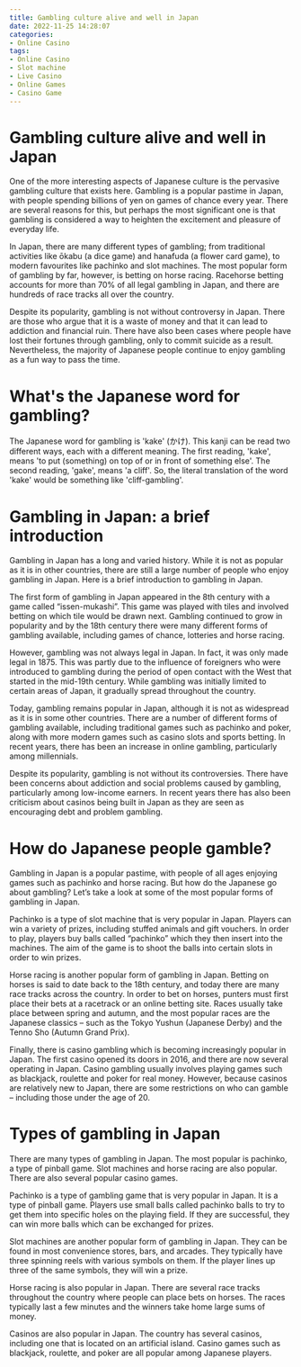 ```yaml
---
title: Gambling culture alive and well in Japan
date: 2022-11-25 14:28:07
categories:
- Online Casino
tags:
- Online Casino
- Slot machine
- Live Casino
- Online Games
- Casino Game
---
```



#  Gambling culture alive and well in Japan

One of the more interesting aspects of Japanese culture is the pervasive gambling culture that exists here. Gambling is a popular pastime in Japan, with people spending billions of yen on games of chance every year. There are several reasons for this, but perhaps the most significant one is that gambling is considered a way to heighten the excitement and pleasure of everyday life.

In Japan, there are many different types of gambling; from traditional activities like ōkabu (a dice game) and hanafuda (a flower card game), to modern favourites like pachinko and slot machines. The most popular form of gambling by far, however, is betting on horse racing. Racehorse betting accounts for more than 70% of all legal gambling in Japan, and there are hundreds of race tracks all over the country.

Despite its popularity, gambling is not without controversy in Japan. There are those who argue that it is a waste of money and that it can lead to addiction and financial ruin. There have also been cases where people have lost their fortunes through gambling, only to commit suicide as a result. Nevertheless, the majority of Japanese people continue to enjoy gambling as a fun way to pass the time.

#  What's the Japanese word for gambling?

The Japanese word for gambling is 'kake' (かけ). This kanji can be read two different ways, each with a different meaning. The first reading, 'kake', means 'to put (something) on top of or in front of something else'. The second reading, 'gake', means 'a cliff'. So, the literal translation of the word 'kake' would be something like 'cliff-gambling'.

#  Gambling in Japan: a brief introduction

Gambling in Japan has a long and varied history. While it is not as popular as it is in other countries, there are still a large number of people who enjoy gambling in Japan. Here is a brief introduction to gambling in Japan.

The first form of gambling in Japan appeared in the 8th century with a game called “issen-mukashi”. This game was played with tiles and involved betting on which tile would be drawn next. Gambling continued to grow in popularity and by the 18th century there were many different forms of gambling available, including games of chance, lotteries and horse racing.

However, gambling was not always legal in Japan. In fact, it was only made legal in 1875. This was partly due to the influence of foreigners who were introduced to gambling during the period of open contact with the West that started in the mid-19th century. While gambling was initially limited to certain areas of Japan, it gradually spread throughout the country.

Today, gambling remains popular in Japan, although it is not as widespread as it is in some other countries. There are a number of different forms of gambling available, including traditional games such as pachinko and poker, along with more modern games such as casino slots and sports betting. In recent years, there has been an increase in online gambling, particularly among millennials.

Despite its popularity, gambling is not without its controversies. There have been concerns about addiction and social problems caused by gambling, particularly among low-income earners. In recent years there has also been criticism about casinos being built in Japan as they are seen as encouraging debt and problem gambling.

#  How do Japanese people gamble?

Gambling in Japan is a popular pastime, with people of all ages enjoying games such as pachinko and horse racing. But how do the Japanese go about gambling? Let’s take a look at some of the most popular forms of gambling in Japan.

Pachinko is a type of slot machine that is very popular in Japan. Players can win a variety of prizes, including stuffed animals and gift vouchers. In order to play, players buy balls called “pachinko” which they then insert into the machines. The aim of the game is to shoot the balls into certain slots in order to win prizes.

Horse racing is another popular form of gambling in Japan. Betting on horses is said to date back to the 18th century, and today there are many race tracks across the country. In order to bet on horses, punters must first place their bets at a racetrack or an online betting site. Races usually take place between spring and autumn, and the most popular races are the Japanese classics – such as the Tokyo Yushun (Japanese Derby) and the Tenno Sho (Autumn Grand Prix).

Finally, there is casino gambling which is becoming increasingly popular in Japan. The first casino opened its doors in 2016, and there are now several operating in Japan. Casino gambling usually involves playing games such as blackjack, roulette and poker for real money. However, because casinos are relatively new to Japan, there are some restrictions on who can gamble – including those under the age of 20.

#  Types of gambling in Japan

There are many types of gambling in Japan. The most popular is pachinko, a type of pinball game. Slot machines and horse racing are also popular. There are also several popular casino games.

Pachinko is a type of gambling game that is very popular in Japan. It is a type of pinball game. Players use small balls called pachinko balls to try to get them into specific holes on the playing field. If they are successful, they can win more balls which can be exchanged for prizes.

Slot machines are another popular form of gambling in Japan. They can be found in most convenience stores, bars, and arcades. They typically have three spinning reels with various symbols on them. If the player lines up three of the same symbols, they will win a prize.

Horse racing is also popular in Japan. There are several race tracks throughout the country where people can place bets on horses. The races typically last a few minutes and the winners take home large sums of money.

Casinos are also popular in Japan. The country has several casinos, including one that is located on an artificial island. Casino games such as blackjack, roulette, and poker are all popular among Japanese players.